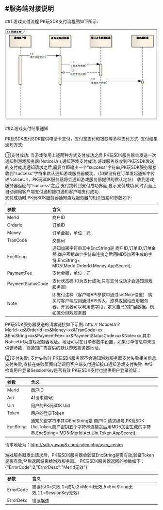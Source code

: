 #服务端对接说明
------
##1.游戏支付流程
PK玩SDK支付流程图如下所示:<br>

![image](images/image.jpg)<br>

##2.游戏支付结果通知

PK玩SDK支付SDK提供电话卡支付，支付宝支付和银联等多种支付方式.
支付结果通知方式:

①支付成功: 
当游戏使用上述两种方式支付成功之后,PK玩SDK服务器会发送一次通知到游戏服务器(NoticeUrl),通知游戏支付成功.游戏服务器收到PK玩SDK发送的支付成功通知请求之后,需要立即输出一个“success”字符串,PK玩SDK服务器接收到“success”字符串默认通知游戏服务器成功。（如果没有在订单发起通知中传递NoticeUrl，PK玩SDK服务器将会通知游戏服务器提供的默认地址）
收到游戏服务器返回的“success”之后,支付跳转到支付成功界面,显示支付成功.同时页面上自动调用客户端支付通知接口通知客户端支付成功.<br>
支付成功时,PK玩SDK服务器通知游戏服务器的相关链接和参数如下:

|参数|含义|
|:---|:---|
|MerId|	商户ID|
|OrderId|	订单ID|
|Money	|订单金额，单位：元|
|TranCode|	交易码|
|EncString|	通知加密字符串其中EncString是 商户ID,订单ID,订单金额,商户密钥四个字符串连接之后用MD5加密生成的字符.EncString= MD5(MerId.OrderId.Money.AppSecret);|
|PaymentFee	|支付金额，单位：元|
|PaymentStatusCode|	支付状态码 (0为支付成功,只有支付成功才会通知游戏服务器)
|Note|	即支付注释（客户端API参数中通过setNote设置） 购买时客户端应用通过API传入，原样返回给应用服务器，开发者可以利用该字段，定义自己的扩展数据。例如区分游戏服务器|
PK玩SDK服务器发送的请求链接如下示例:
http:// NoticeUrl? MerId=xx&OrderId=xx&Money=xx&TranCode=xx
&EncString=xx&PaymentFee= xx&PaymentStatusCode=xx&Note=xx
其中NoticeUrl为游戏服务器地址。地址可以在订单参数中设置，如果订单信息中未提供该参数，则通知厂商提供的默认游戏服务器地址。

②支付失败:
支付失败时,PK玩SDK服务器不会通知游戏服务器支付失败相关信息.
支付失败,直接在失败页面自动调用客户端支付通知接口通知游戏支付失败.
##3.检查用户登录SessionKey是否有效
PK玩SDK支付也提供用户登录验证：

|参数|含义|
|:---|:---|
|MerId|	商户ID|
|Act|	4(请求编号)|
|Uin|	用户的PK玩SDK Uid|
|Token	|用户的登录Token|
|EncString	|通知加密字符串其中EncString是 商户ID,请求编号,PK玩SDK Uid,Token,商户密钥五个字符串连接之后用MD5加密生成的字符串.EncString= MD5(MerId.Act.Uin.Token.AppSecret);|
请求地址为：http://sdk.yuwan8.com/index.php/user_center

游戏服务器发出请求后，PK玩SDK服务器会验证EncString是否有效,验证Token是否有效,然后返回结果给游戏服务器。
PK玩SDK服务器返回的参数如下：
{"ErrorCode":2,"ErrorDesc":"MerId无效"}

|参数|含义|
|:---|:---|
|ErrorCode|	错误码(0=失败,1=成功,2=MerId无效,5=EncString无效,11=SessionKey无效)|
|ErrorDesc|	错误描述|
